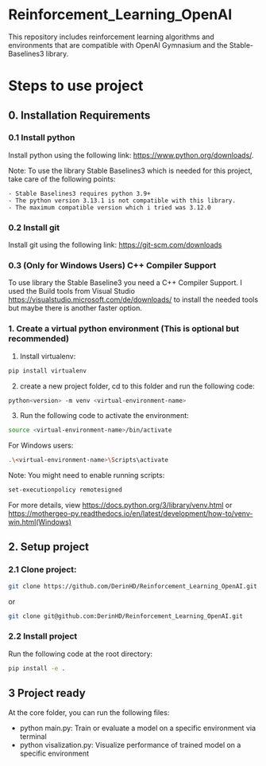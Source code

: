 # Reinforcement_Learning_OpenAI
This repository includes reinforcement learning algorithms and environments that are compatible with OpenAI Gymnasium and the Stable-Baselines3 library.

# Steps to use project
## 0. Installation Requirements

### 0.1 Install python 
Install python using the following link: https://www.python.org/downloads/.

Note: To use the library Stable Baselines3 which is needed for this project, take care of the following points:

    - Stable Baselines3 requires python 3.9+
    - The python version 3.13.1 is not compatible with this library. 
    - The maximum compatible version which i tried was 3.12.0

### 0.2 Install git
Install git using the following link: https://git-scm.com/downloads


### 0.3 (Only for Windows Users) C++ Compiler Support 
To use library the Stable Baseline3 you need a C++ Compiler Support. I used the Build tools from Visual Studio https://visualstudio.microsoft.com/de/downloads/ to install the needed tools but maybe there is another faster option.


### 1. Create a virtual python environment (This is optional but recommended)
1. Install virtualenv:
```bash
pip install virtualenv
```
2. create a new project folder, cd to this folder and run the following code:
```bash
python<version> -m venv <virtual-environment-name> 
```
3. Run the following code to activate the environment:
```bash
source <virtual-environment-name>/bin/activate 
```

For Windows users: 
```bash
.\<virtual-environment-name>\Scripts\activate
```

Note: You might need to enable running scripts: 
```bash
set-executionpolicy remotesigned
```

For more details, view https://docs.python.org/3/library/venv.html or https://mothergeo-py.readthedocs.io/en/latest/development/how-to/venv-win.html(Windows)

## 2. Setup project
### 2.1 Clone project:
```bash
git clone https://github.com/DerinHD/Reinforcement_Learning_OpenAI.git 
```
or 
```bash
git clone git@github.com:DerinHD/Reinforcement_Learning_OpenAI.git
```

### 2.2 Install project
Run the following code at the root directory:
```bash
pip install -e .
```

## 3 Project ready
At the core folder, you can run the following files:
- python main.py: Train or evaluate a model on a specific environment via terminal
- python visalization.py: Visualize performance of trained model on a specific environment

